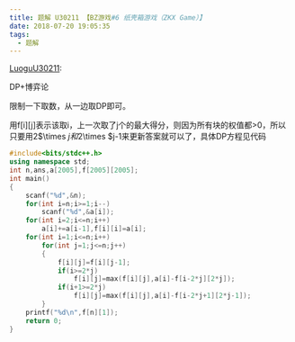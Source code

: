 ```yaml
---
title: 题解 U30211 【BZ游戏#6 纸壳箱游戏（ZKX Game）】
date: 2018-07-20 19:05:35	
tags: 
  - 题解
---
```


[LuoguU30211](https://www.luogu.org/problemnew/show/U30211):

DP+博弈论

限制一下取数，从一边取DP即可。

用f[i][j]表示该取i，上一次取了j个的最大得分，则因为所有块的权值都>0，所以只要用2$\times $j和2$\times $j-1来更新答案就可以了，具体DP方程见代码

```cpp
#include<bits/stdc++.h>
using namespace std;
int n,ans,a[2005],f[2005][2005];
int main()
{
	scanf("%d",&n);
	for(int i=n;i>=1;i--)
		scanf("%d",&a[i]);
	for(int i=2;i<=n;i++)
		a[i]+=a[i-1],f[i][i]=a[i];
	for(int i=1;i<=n;i++)
		for(int j=1;j<=n;j++)
		{
			f[i][j]=f[i][j-1];
	 		if(i>=2*j)
			 	f[i][j]=max(f[i][j],a[i]-f[i-2*j][2*j]);
			if(i+1>=2*j)
				f[i][j]=max(f[i][j],a[i]-f[i-2*j+1][2*j-1]);
		}
	printf("%d\n",f[n][1]);
	return 0;
}
```